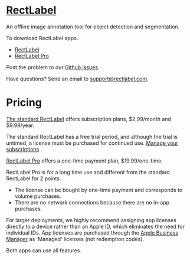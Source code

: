 # [RectLabel](https://rectlabel.com)
An offline image annotation tool for object detection and segmentation.

To download RectLabel apps.
- [RectLabel](https://apps.apple.com/app/id1210181730)
- [RectLabel Pro](https://apps.apple.com/app/id1490990105)

Post the problem to our [Github issues](https://github.com/ryouchinsa/Rectlabel-support/issues).

Have questions? Send an email to support@rectlabel.com.

# Pricing

[The standard RectLabel](https://apps.apple.com/app/id1210181730) offers subscription plans, $2,99/month and $9.99/year.

The standard RectLabel has a free trial period, and although the trial is untimed, a license must be purchased for continued use.
[Manage your subscriptions](https://buy.itunes.apple.com/WebObjects/MZFinance.woa/wa/manageSubscriptions)

[RectLabel Pro](https://apps.apple.com/app/id1490990105) offers a one-time payment plan, $19.99/one-time.

RectLabel Pro is for a long time use and different from the standard RectLabel for 2 points.
- The license can be bought by one-time payment and corresponds to volume purchases.
- There are no network connections because there are no in-app purchases.

For larger deployments, we highly recommend assigning app licenses directly to a device rather than an Apple ID, which eliminates the need for individual IDs. App licenses are purchased through the [Apple Business Manager](https://business.apple.com/) as 'Managed' licenses (not redemption codes).

Both apps can use all features.
